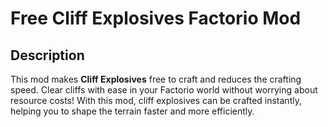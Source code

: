 # Free Cliff Explosives Factorio Mod

## Description

This mod makes **Cliff Explosives** free to craft and reduces the crafting speed. Clear cliffs with ease in your Factorio world without worrying about resource costs! With this mod, cliff explosives can be crafted instantly, helping you to shape the terrain faster and more efficiently.
